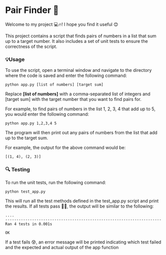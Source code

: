 <h1>Pair Finder 🚀</h1>

Welcome to my project 💻🔥! I hope you find it useful 😊

This project contains a script that finds pairs of numbers in a list that sum up to a target number. It also includes a set of unit tests to ensure the correctness of the script.

<h3>💡Usage</h3>

To use the script, open a terminal window and navigate to the directory where the code is saved and enter the following command:

```
python app.py [list of numbers] [target sum]
```

Replace <strong>[list of numbers]</strong> with a comma-separated list of integers and [target sum] with the target number that you want to find pairs for. 

For example, to find pairs of numbers in the list 1, 2, 3, 4 that add up to 5, you would enter the following command:

```
python app.py 1,2,3,4 5
```

The program will then print out any pairs of numbers from the list that add up to the target sum.

For example, the output for the above command would be:

```
[(1, 4), (2, 3)]
```


<h3>🔍 Testing</h3>

To run the unit tests, run the following command:

```
python test_app.py
```

This will run all the test methods defined in the test_app.py script and print the results. If all tests pass 🎉🎊, the output will be similar to the following:

```
....
----------------------------------------------------------------------
Ran 4 tests in 0.001s

OK
```

If a test fails 😰, an error message will be printed indicating which test failed and the expected and actual output of the app function

